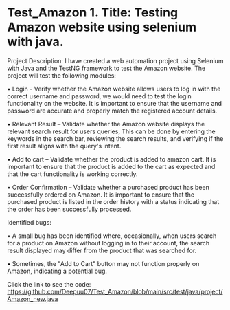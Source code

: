 # Test_Amazon 1. Title: Testing Amazon website using selenium with java.
Project Description: I have created a web automation project using Selenium with Java and the TestNG framework to test the Amazon website. The project will test the following modules:

•	Login - Verify whether the Amazon website allows users to log in with the correct username and password, we would need to test the login functionality on the website. It is important to ensure that the username and password are accurate and properly match the registered account details.

•	Relevant Result – Validate whether the Amazon website displays the relevant search result for users queries, This can be done by entering the keywords in the search bar, reviewing the search results, and verifying if the first result aligns with the query's intent.

•	Add to cart – Validate whether the product is added to amazon cart. It is important to ensure that the product is added to the cart as expected and that the cart functionality is working correctly.

•	Order Confirmation – Validate whether a purchased product has been successfully ordered on Amazon. It is important to ensure that the purchased product is listed in the order history with a status indicating that the order has been successfully processed.

Identified bugs:

•	A small bug has been identified where, occasionally, when users search for a product on Amazon without logging in to their account, the search result displayed may differ from the product that was searched for.

•	Sometimes, the "Add to Cart" button may not function properly on Amazon, indicating a potential bug.


Click the link to see the code: 
https://github.com/Deepuu07/Test_Amazon/blob/main/src/test/java/project/Amazon_new.java

